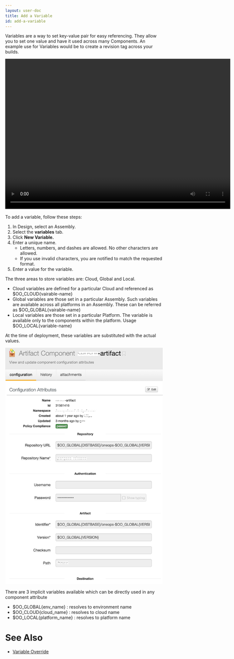 ```yaml
---
layout: user-doc
title: Add a Variable
id: add-a-variable
---
```


Variables are a way to set key-value pair for easy referencing. They allow you to set one value and have it used across many Components. An example use for Variables would be to create a revision tag across your builds.

<video width="720" height="480" preload="metadata" controls="" class="grovo-video">
    <source src="http://videos.grovo.com/walmart-oneops-0215_adding-variables-to-your-design_4668.webm?vpv=1" type="video/webm">
    Your browser does not implement HTML5 video.
</video>

To add a variable, follow these steps:


1. In Design, select an Assembly.
2. Select the **variables** tab.
3. Click **New Variable.**
4. Enter a unique name.
    * Letters, numbers, and dashes are allowed. No other characters are allowed.
    * If you use invalid characters, you are notified to match the requested format.
5. Enter a value for the variable.


The three areas to store variables are: Cloud, Global and Local.


* Cloud variables are defined for a particular Cloud and referenced as $OO_CLOUD{vairable-name}
* Global variables are those set in a particular Assembly. Such variables are available across all platforms in an Assembly. These can be referred as $OO_GLOBAL{vairable-name}
* Local variables are those set in a particular Platform. The variable is available only to the components within the platform. Usage $OO_LOCAL{variable-name}

At the time of deployment, these variables are substituted with the actual values.


![Variable Usage](/assets/docs/local/images/variable-usage.png)


There are 3 implicit variables available which can be directly used in any component attribute


* $OO_GLOBAL{env_name} : resolves to environment name
* $OO_CLOUD{cloud_name} : resolves to cloud name
* $OO_LOCAL{platform_name} : resolves to platform name

# See Also

* <a href="/user/howto/avoid-override-variables.html">Variable Override</a>
